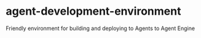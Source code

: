 # agent-development-environment
Friendly environment for building and deploying to Agents to Agent Engine
